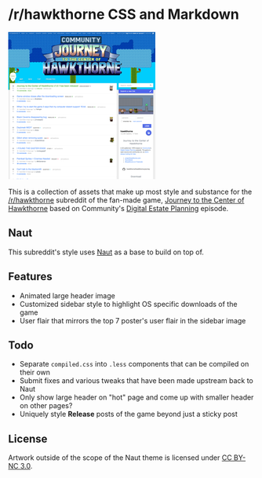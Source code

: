 # /r/hawkthorne CSS and Markdown

[![/r/hawkthorne preview](https://raw.githubusercontent.com/hawkthorne/subreddit/master/thumbnail.png)](https://raw.githubusercontent.com/hawkthorne/subreddit/master/preview.png)

This is a collection of assets that make up most style and substance for the [/r/hawkthorne](http://reddit.com/r/hawkthorne) subreddit of the fan-made game, [Journey to the Center of Hawkthorne](https://github.com/hawkthorne/hawkthorne-journey) based on Community's [Digital Estate Planning](http://en.wikipedia.org/wiki/Digital_Estate_Planning) episode.

## Naut

This subreddit's style uses [Naut](https://github.com/Axel--/Naut-for-reddit) as a base to build on top of.

## Features

- Animated large header image
- Customized sidebar style to highlight OS specific downloads of the game
- User flair that mirrors the top 7 poster's user flair in the sidebar image

## Todo

- Separate `compiled.css` into `.less` components that can be compiled on their own
- Submit fixes and various tweaks that have been made upstream back to Naut
- Only show large header on "hot" page and come up with smaller header on other pages?
- Uniquely style **Release** posts of the game beyond just a sticky post

## License

Artwork outside of the scope of the Naut theme is licensed under [CC BY-NC 3.0](http://creativecommons.org/licenses/by-nc/3.0/).
